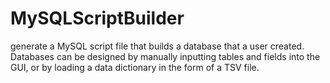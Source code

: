 # MySQLScriptBuilder
 generate a MySQL script file that builds a database         that a user created.  Databases can be designed by manually inputting tables and fields         into the GUI, or by loading a data dictionary in the form of a TSV file.
